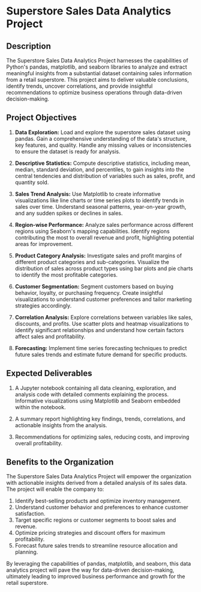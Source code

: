 # Superstore Sales Data Analytics Project

## Description

The Superstore Sales Data Analytics Project harnesses the capabilities of Python's pandas, matplotlib, and seaborn libraries to analyze and extract meaningful insights from a substantial dataset containing sales information from a retail superstore. This project aims to deliver valuable conclusions, identify trends, uncover correlations, and provide insightful recommendations to optimize business operations through data-driven decision-making.

## Project Objectives

1. **Data Exploration:** Load and explore the superstore sales dataset using pandas. Gain a comprehensive understanding of the data's structure, key features, and quality. Handle any missing values or inconsistencies to ensure the dataset is ready for analysis.

2. **Descriptive Statistics:** Compute descriptive statistics, including mean, median, standard deviation, and percentiles, to gain insights into the central tendencies and distribution of variables such as sales, profit, and quantity sold.

3. **Sales Trend Analysis:** Use Matplotlib to create informative visualizations like line charts or time series plots to identify trends in sales over time. Understand seasonal patterns, year-on-year growth, and any sudden spikes or declines in sales.

4. **Region-wise Performance:** Analyze sales performance across different regions using Seaborn's mapping capabilities. Identify regions contributing the most to overall revenue and profit, highlighting potential areas for improvement.

5. **Product Category Analysis:** Investigate sales and profit margins of different product categories and sub-categories. Visualize the distribution of sales across product types using bar plots and pie charts to identify the most profitable categories.

6. **Customer Segmentation:** Segment customers based on buying behavior, loyalty, or purchasing frequency. Create insightful visualizations to understand customer preferences and tailor marketing strategies accordingly.

7. **Correlation Analysis:** Explore correlations between variables like sales, discounts, and profits. Use scatter plots and heatmap visualizations to identify significant relationships and understand how certain factors affect sales and profitability.

8. **Forecasting:** Implement time series forecasting techniques to predict future sales trends and estimate future demand for specific products.

## Expected Deliverables

1. A Jupyter notebook containing all data cleaning, exploration, and analysis code with detailed comments explaining the process. Informative visualizations using Matplotlib and Seaborn embedded within the notebook.

2. A summary report highlighting key findings, trends, correlations, and actionable insights from the analysis.

3. Recommendations for optimizing sales, reducing costs, and improving overall profitability.

## Benefits to the Organization

The Superstore Sales Data Analytics Project will empower the organization with actionable insights derived from a detailed analysis of its sales data. The project will enable the company to:

1. Identify best-selling products and optimize inventory management.
2. Understand customer behavior and preferences to enhance customer satisfaction.
3. Target specific regions or customer segments to boost sales and revenue.
4. Optimize pricing strategies and discount offers for maximum profitability.
5. Forecast future sales trends to streamline resource allocation and planning.

By leveraging the capabilities of pandas, matplotlib, and seaborn, this data analytics project will pave the way for data-driven decision-making, ultimately leading to improved business performance and growth for the retail superstore.
